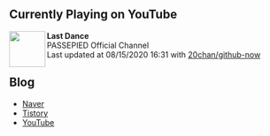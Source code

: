 ## Currently Playing on YouTube

[<img align="left" height="65" src="https://yt3.ggpht.com/a/AATXAJz8nFEtgbreiXRrTX2HRFeYL63vor0mASRlExBJ=s88-c-k-c0xffffffff-no-nd-rj">](https://www.youtube.com/channel/UCOlwKMvGABA-C9wB3dlAxaQ)

**Last Dance**  
PASSEPIED Official Channel  
Last updated at 08/15/2020 16:31 with [20chan/github-now](https://github.com/20chan/github-now)

## Blog

- [Naver](http://blog.naver.com/neurowhai)
- [Tistory](http://neurowhai.tistory.com/)
- [YouTube](https://www.youtube.com/channel/UCB_v1xU6laBHOeH6z4L-Mtw)
